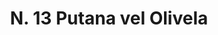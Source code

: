 ---
title: "N. 13 Putana vel Olivela"
permalink: "/edition/plant013/"
plant-name: "N. 13"
plant-number: "013"
plant-xml: "/assets/xml/plant013.xml"
plant-img1: "/assets/img/plant013_verso.jpg"
plant-img2: "/assets/img/plant013.jpg"
plant-title: "N. 13 Putana vel Olivela"
plant-wfo-link: ""
plant-kew-link: ""
plant-taxon-content: "Rhamnus Alaternus L."
layout: single-xml
---